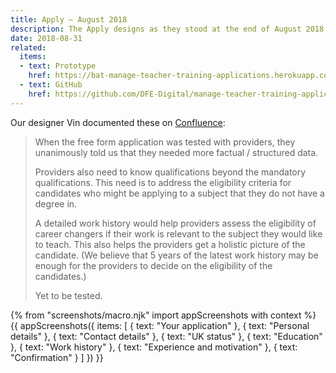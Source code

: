 ```yaml
---
title: Apply – August 2018
description: The Apply designs as they stood at the end of August 2018.
date: 2018-08-31
related:
  items:
  - text: Prototype
    href: https://bat-manage-teacher-training-applications.herokuapp.com/candidate/v05/
  - text: GitHub
    href: https://github.com/DFE-Digital/manage-teacher-training-applications/tree/master/app/views/candidate/v05
---
```

Our designer Vin documented these on [Confluence](https://dfedigital.atlassian.net/wiki/spaces/BaT/pages/279314433/Designs):

> When the free form application was tested with providers, they unanimously told us that they needed more factual / structured data.
>
> Providers also need to know qualifications beyond the mandatory qualifications. This need is to address the eligibility criteria for candidates who might be applying to a subject that they do not have a degree in.
>
> A detailed work history would help providers assess the eligibility of career changers if their work is relevant to the subject they would like to teach. This also helps the providers get a holistic picture of the candidate. (We believe that 5 years of the latest work history may be enough for the providers to decide on the eligibility of the candidates.)
>
> Yet to be tested.

{% from "screenshots/macro.njk" import appScreenshots with context %}
{{ appScreenshots({
  items: [
    { text: "Your application" },
    { text: "Personal details" },
    { text: "Contact details" },
    { text: "UK status" },
    { text: "Education" },
    { text: "Work history" },
    { text: "Experience and motivation" },
    { text: "Confirmation" }
  ]
}) }}

